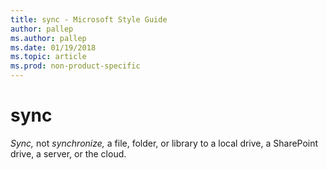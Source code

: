 ```yaml
---
title: sync - Microsoft Style Guide
author: pallep
ms.author: pallep
ms.date: 01/19/2018
ms.topic: article
ms.prod: non-product-specific
---
```


# sync

*Sync,* not *synchronize,* a file, folder, or library to a local drive, a SharePoint drive, a server, or the cloud. 
